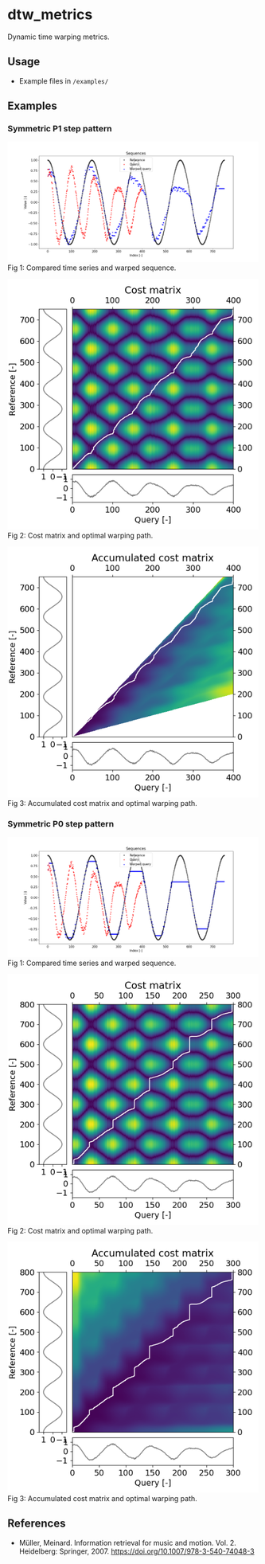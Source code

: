 # dtw_metrics

Dynamic time warping metrics. 



## Usage
- Example files in `/examples/`



## Examples

### Symmetric P1 step pattern

![Example image](/images/example_trig_patternP1_sequence.png "Example time series")
Fig 1: Compared time series and warped sequence.

![Example image](/images/example_trig_patternP1_cm.png "Example cost matrix")
Fig 2: Cost matrix and optimal warping path.

![Example image](/images/example_trig_patternP1_acm.png "Example accumulated cost matrix")
Fig 3: Accumulated cost matrix and optimal warping path.



### Symmetric P0 step pattern

![Example image](/images/example_trig_patternP0_sequence.png "Example time series")  
Fig 1: Compared time series and warped sequence.

![Example image](/images/example_trig_patternP0_cm.png "Example cost matrix")  
Fig 2: Cost matrix and optimal warping path. 

![Example image](/images/example_trig_patternP0_acm.png "Example accumulated cost matrix")  
Fig 3: Accumulated cost matrix and optimal warping path.



## References
- Müller, Meinard. Information retrieval for music and motion. Vol. 2. Heidelberg: Springer, 2007. https://doi.org/10.1007/978-3-540-74048-3
